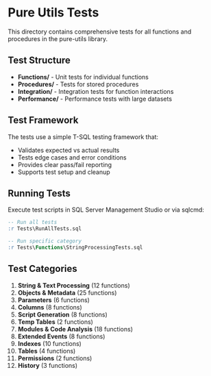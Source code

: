 # Pure Utils Tests

This directory contains comprehensive tests for all functions and procedures in the pure-utils library.

## Test Structure

- **Functions/** - Unit tests for individual functions
- **Procedures/** - Tests for stored procedures  
- **Integration/** - Integration tests for function interactions
- **Performance/** - Performance tests with large datasets

## Test Framework

The tests use a simple T-SQL testing framework that:
- Validates expected vs actual results
- Tests edge cases and error conditions
- Provides clear pass/fail reporting
- Supports test setup and cleanup

## Running Tests

Execute test scripts in SQL Server Management Studio or via sqlcmd:

```sql
-- Run all tests
:r Tests\RunAllTests.sql

-- Run specific category
:r Tests\Functions\StringProcessingTests.sql
```

## Test Categories

1. **String & Text Processing** (12 functions)
2. **Objects & Metadata** (25 functions)
3. **Parameters** (6 functions)
4. **Columns** (8 functions)
5. **Script Generation** (8 functions)
6. **Temp Tables** (2 functions)
7. **Modules & Code Analysis** (18 functions)
8. **Extended Events** (8 functions)
9. **Indexes** (10 functions)
10. **Tables** (4 functions)
11. **Permissions** (2 functions)
12. **History** (3 functions)
